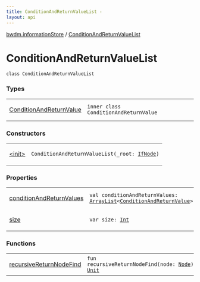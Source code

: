 ```yaml
---
title: ConditionAndReturnValueList - 
layout: api
---
```


<div class='api-docs-breadcrumbs'><a href="../index.html">bwdm.informationStore</a> / <a href="./index.html">ConditionAndReturnValueList</a></div>

# ConditionAndReturnValueList

<div class="signature"><code><span class="keyword">class </span><span class="identifier">ConditionAndReturnValueList</span></code></div>

### Types

<table class="api-docs-table">
<tbody>
<tr>
<td markdown="1">

<a href="-condition-and-return-value/index.html">ConditionAndReturnValue</a>


</td>
<td markdown="1">
<div class="signature"><code><span class="keyword">inner</span> <span class="keyword">class </span><span class="identifier">ConditionAndReturnValue</span></code></div>

</td>
</tr>
</tbody>
</table>

### Constructors

<table class="api-docs-table">
<tbody>
<tr>
<td markdown="1">

<a href="-init-.html">&lt;init&gt;</a>


</td>
<td markdown="1">
<div class="signature"><code><span class="identifier">ConditionAndReturnValueList</span><span class="symbol">(</span><span class="parameterName" id="bwdm.informationStore.ConditionAndReturnValueList$<init>(bwdm.informationStore.IfNode)/_root">_root</span><span class="symbol">:</span>&nbsp;<a href="../-if-node/index.html"><span class="identifier">IfNode</span></a><span class="symbol">)</span></code></div>

</td>
</tr>
</tbody>
</table>

### Properties

<table class="api-docs-table">
<tbody>
<tr>
<td markdown="1">

<a href="condition-and-return-values.html">conditionAndReturnValues</a>


</td>
<td markdown="1">
<div class="signature"><code><span class="keyword">val </span><span class="identifier">conditionAndReturnValues</span><span class="symbol">: </span><a href="http://docs.oracle.com/javase/6/docs/api/java/util/ArrayList.html"><span class="identifier">ArrayList</span></a><span class="symbol">&lt;</span><a href="-condition-and-return-value/index.html"><span class="identifier">ConditionAndReturnValue</span></a><span class="symbol">&gt;</span></code></div>

</td>
</tr>
<tr>
<td markdown="1">

<a href="size.html">size</a>


</td>
<td markdown="1">
<div class="signature"><code><span class="keyword">var </span><span class="identifier">size</span><span class="symbol">: </span><a href="https://kotlinlang.org/api/latest/jvm/stdlib/kotlin/-int/index.html"><span class="identifier">Int</span></a></code></div>

</td>
</tr>
</tbody>
</table>

### Functions

<table class="api-docs-table">
<tbody>
<tr>
<td markdown="1">

<a href="recursive-return-node-find.html">recursiveReturnNodeFind</a>


</td>
<td markdown="1">
<div class="signature"><code><span class="keyword">fun </span><span class="identifier">recursiveReturnNodeFind</span><span class="symbol">(</span><span class="parameterName" id="bwdm.informationStore.ConditionAndReturnValueList$recursiveReturnNodeFind(bwdm.informationStore.Node)/node">node</span><span class="symbol">:</span>&nbsp;<a href="../-node/index.html"><span class="identifier">Node</span></a><span class="symbol">)</span><span class="symbol">: </span><a href="https://kotlinlang.org/api/latest/jvm/stdlib/kotlin/-unit/index.html"><span class="identifier">Unit</span></a></code></div>

</td>
</tr>
</tbody>
</table>
